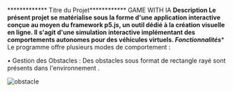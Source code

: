 ************* Titre du Projet************
GAME WITH IA 
************Description********
Le présent projet se matérialise sous la forme d'une application interactive conçue au moyen du framework p5.js, un outil dédié à la création visuelle en ligne. Il s'agit d'une simulation interactive implémentant des comportements autonomes pour des véhicules virtuels. 
*****Fonctionnalités********** 
Le programme offre plusieurs modes de comportement :

 •	Gestion des Obstacles : Des obstacles sous format de rectangle rayé  sont présents dans l'environnement .
 
![obstacle](https://github.com/Fatima-ACHBAD/Game_AI/assets/100408189/b5142eec-cbdc-4103-b7c9-0c7854260795)
